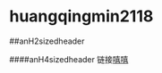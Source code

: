 # huangqingmin2118

##anH2sizedheader

####anH4sizedheader
链接[嘻嘻](https://github.com/huangqim2118/huangqingmin2118/blob/main/777.md)


